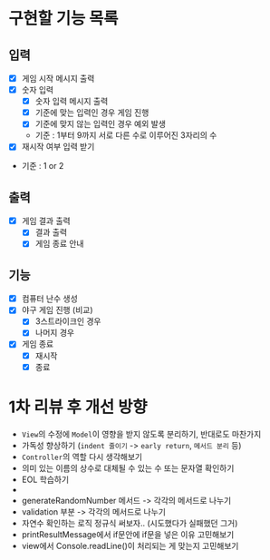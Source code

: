 # 구현할 기능 목록

## 입력
- [x]  게임 시작 메시지 출력
- [X]  숫자 입력
    - [X]  숫자 입력 메시지 출력
    - [X]  기준에 맞는 입력인 경우 게임 진행
    - [X]  기준에 맞지 않는 입력인 경우 예외 발생
    - 기준 : 1부터 9까지 서로 다른 수로 이루어진 3자리의 수
- [x]  재시작 여부 입력 받기
- 기준 : 1 or 2

## 출력
- [x]  게임 결과 출력
    - [x]  결과 출력
    - [x]  게임 종료 안내

## 기능
- [x]  컴퓨터 난수 생성
- [X]  야구 게임 진행 (비교)
    - [X]  3스트라이크인 경우
    - [X]  나머지 경우
- [x]  게임 종료
    - [x]  재시작
    - [x]  종료

# 1차 리뷰 후 개선 방향
- `View`의 수정에 `Model`이 영향을 받지 않도록 분리하기, 반대로도 마찬가지
- 가독성 향상하기 (`indent 줄이기` -> `early return`, `메서드 분리` 등)
- `Controller`의 역할 다시 생각해보기 
- 의미 있는 이름의 상수로 대체될 수 있는 수 또는 문자열 확인하기
- EOL 학습하기
- 
- generateRandomNumber 메서드 -> 각각의 메서드로 나누기
- validation 부분 -> 각각의 메서드로 나누기
- 자연수 확인하는 로직 정규식 써보자.. (시도했다가 실패했던 그거)
- printResultMessage에서 if문안에 if문을 넣은 이유 고민해보기
- view에서 Console.readLine()이 처리되는 게 맞는지 고민해보기